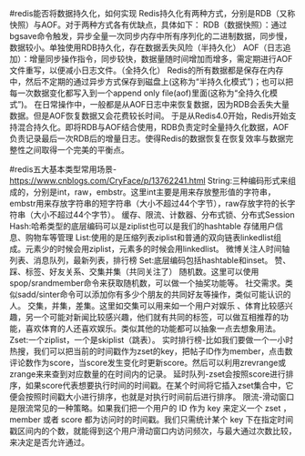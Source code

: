 #redis能否将数据持久化，如何实现
Redis持久化有两种方式，分别是RDB（又称快照）与AOF。对于两种方式各有优缺点，具体如下：
RDB（数据快照）：通过bgsave命令触发，异步全量一次同步内存中所有序列化的二进制数据，同步慢，数据较小。单独使用RDB持久化，存在数据丢失风险（半持久化）
AOF（日志追加）：增量同步操作指令，同步较快，数据量随时间增加而增多，需定期进行AOF文件重写，以便减小日志文件。（全持久化）
Redis的所有数据都是保存在内存中，然后不定期的通过异步方式保存到磁盘上(这称为“半持久化模式”)；也可以把每一次数据变化都写入到一个append only file(aof)里面(这称为“全持久化模式”)。
在日常操作中，一般都是从AOF日志中来恢复数据，因为RDB会丢失大量数据。但是AOF恢复数据又会花费较长时间。
于是从Redis4.0开始，Redis开始支持混合持久化。即将RDB与AOF结合使用，RDB负责定时全量持久化数据，AOF负责记录最后一次RDB后的增量日志。使得Redis的数据恢复在恢复效率与数据完整性之间取得一个完美的平衡点。

#redis五大基本类型常用场景-https://www.cnblogs.com/CryFace/p/13762241.html
String:三种编码形式来组成的，分别是int，raw，embstr。这里int主要是用来存放整形值的字符串，embstr用来存放字符串的短字符串（大小不超过44个字节），raw存放字符的长字符串（大小不超过44个字节）。
    缓存、限流、计数器、分布式锁、分布式Session
Hash:哈希类型的底层编码可以是ziplist也可以是我们的hashtable
    存储用户信息、购物车等管理
List:使用的是压缩列表ziplist和普通的双向链表linkedlist组成。元素少的时候会用ziplist，元素多的时候会用linkedlist。
    微博关注人时间轴列表、消息队列，最新列表，排行榜
Set:底层编码包括hashtable和inset。
    赞、踩、标签、好友关系、交集并集（共同关注了）
    随机数。这里可以使用spop/srandmember命令来获取随机数，可以做一个抽奖功能等。
    社交需求。类似sadd/sinter命令可以添加你有多少个朋友的共同好友等操作，类似可能认识的人。
    交集，并集，差集。这里如交集可以用来如一个用户对娱乐 、体育比较感兴趣，另一个可能对新闻比较感兴趣，他们就有共同的标签，可以做互相推荐的功能，喜欢体育的人还喜欢娱乐。类似其他的功能都可以抽象一点去想象用法。
Zset:一个ziplist，一个是skiplist（跳表）。
    实时排行榜-比如我们要做一个一小时热搜，我们可以把当前的时间戳作为zset的key，把帖子ID作为member，点击数评论数作为score，当score发生变化时更新score。然后可以利用zrevrange或zrange来来查到对应数量的在时间内的记录。
    延时队列-zset会按照score进行排序，如果score代表想要执行时间的时间戳。在某个时间将它插入zset集合中，它便会按照时间戳大小进行排序，也就是对执行时间前后进行排序。
    限流-滑动窗口是限流常见的一种策略。如果我们把一个用户的 ID 作为 key 来定义一个 zset ，member 或者 score 都为访问时的时间戳。我们只需统计某个 key 下在指定时间戳区间内的个数，就能得到这个用户滑动窗口内访问频次，与最大通过次数比较，来决定是否允许通过。
    